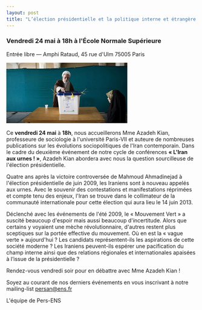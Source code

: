 ```yaml
---
layout: post
title: "L’élection présidentielle et la politique interne et étrangère de l’Iran : un tournant est-il possible ?"
---
```




### **Vendredi 24 mai à 18h à** l'École Normale Supérieure

Entrée libre — Amphi Rataud, 45 rue d'Ulm 75005 Paris

![](/images/943079_10151428171317227_282022897_n.jpg)

  
  

Ce **vendredi 24 mai** à **18h**, nous accueillerons Mme Azadeh Kian, professeure de sociologie à l'université Paris-VII et auteure de nombreuses publications sur les évolutions sociopolitiques de l'Iran contemporain. Dans le cadre du deuxième événement de notre cycle de conférences **« L'Iran aux urnes ! »**, Azadeh Kian abordera avec nous la question sourcilleuse de l'élection présidentielle.

  

Quatre ans après la victoire controversée de Mahmoud Ahmadinejad à l'élection présidentielle de juin 2009, les Iraniens sont à nouveau appelés aux urnes. Avec le souvenir des contestations et manifestations réprimées et compte tenu des enjeux, l'Iran se trouve dans le collimateur de la communauté internationale pour cette élection qui aura lieu le 14 juin 2013. 

  

Déclenché avec les événements de l'été 2009, le « Mouvement Vert » a suscité beaucoup d'espoir mais aussi beaucoup d'incertitude. Alors que certains y voyaient une mèche révolutionnaire, d'autres restent plus sceptiques sur la portée effective du mouvement. Où en est la « vague verte » aujourd'hui ? Les candidats représentent-ils les aspirations de cette société moderne ? Les Iraniens peuvent-ils espérer une pacification du champ interne ainsi que des relations régionales et internationales apaisées à l’issue de la présidentielle ?

  

Rendez-vous vendredi soir pour en débattre avec Mme Azadeh Kian !

  

Soyez au courant de nos derniers événements en vous inscrivant à notre mailing-list [persan@ens.fr](mailto:persan@ens.fr)  

  

L'équipe de Pers-ENS
